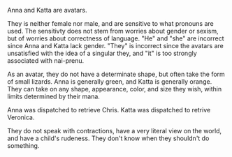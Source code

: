 Anna and Katta are avatars.

They is neither female nor male, and are sensitive to what pronouns are used. The
sensitivty does not stem from worries about gender or sexism, but of worries
about correctness of language. "He" and "she" are incorrect since Anna and Katta
lack gender. "They" is incorrect since the avatars are unsatisfied with the idea
of a singular they, and "it" is too strongly associated with nai-prenu.

As an avatar, they do not have a determinate shape, but often take the form of
small lizards. Anna is generally green, and Katta is generally orange. They can
take on any shape, appearance, color, and size they wish, within limits
determined by their mana.

Anna was dispatched to retrieve Chris. Katta was dispatched to retrive Veronica.

They do not speak with contractions, have a very literal view on the world, and
have a child's rudeness. They don't know when they shouldn't do something.
